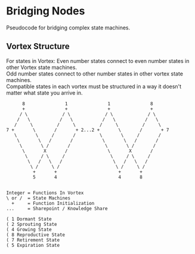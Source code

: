 # Bridging Nodes
Pseudocode for bridging complex state machines.

## Vortex Structure
For states in Vortex:
Even number states connect to even number states in other Vortex state machines.<br />
Odd number states connect to other number states in other vortex state machines.<br />
Compatible states in each vortex must be structured in a way it doesn't matter what state you arrive in.

~~~
      8               1               1               8
      +               +               +               +       
     / \             / \             / \             / \      
    /   \           /   \           /   \           /   \     
   /     \         /     \         /     \         /     \    
7 +       \       /       + 2...2 +       \       /       + 7 
   \       \     /       /         \       \     /       /    
    \       \   /       /           \       \   /       /     
     \       \ /       /             \       \ /       /      
      \       X       /               \       X       /       
       \     / \     /                 \     / \     /        
        \   /   \   /                   \   /   \   /         
         \ /     \ /                     \ /     \ /          
          +       +                       +       +
          5       4                       4       8


Integer = Functions In Vortex
\ or /  = State Machines
  +     = Function Initialization
...     = Sharepoint / Knowledge Share

( 1 Dormant State
( 2 Sprouting State
( 4 Growing State
( 8 Reproductive State
( 7 Retirement State
( 5 Expiration State
~~~
